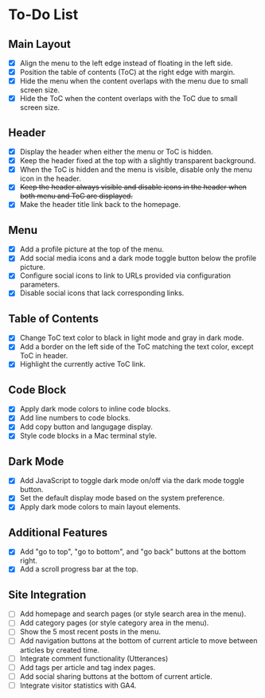 # To-Do List

## Main Layout
- [x] Align the menu to the left edge instead of floating in the left side.
- [x] Position the table of contents (ToC) at the right edge with margin.
- [x] Hide the menu when the content overlaps with the menu due to small screen size.
- [x] Hide the ToC when the content overlaps with the ToC due to small screen size.

## Header
- [x] Display the header when either the menu or ToC is hidden.
- [x] Keep the header fixed at the top with a slightly transparent background.
- [x] When the ToC is hidden and the menu is visible, disable only the menu icon in the header.
- [x] ~~Keep the header always visible and disable icons in the header when both menu and ToC are displayed.~~
- [x] Make the header title link back to the homepage.

## Menu
- [x] Add a profile picture at the top of the menu.
- [x] Add social media icons and a dark mode toggle button below the profile picture.
- [x] Configure social icons to link to URLs provided via configuration parameters.
- [x] Disable social icons that lack corresponding links.

## Table of Contents
- [x] Change ToC text color to black in light mode and gray in dark mode.
- [x] Add a border on the left side of the ToC matching the text color, except ToC in header.
- [x] Highlight the currently active ToC link.

## Code Block
- [x] Apply dark mode colors to inline code blocks.
- [x] Add line numbers to code blocks.
- [x] Add copy button and langugage display.
- [x] Style code blocks in a Mac terminal style.

## Dark Mode
- [x] Add JavaScript to toggle dark mode on/off via the dark mode toggle button.
- [x] Set the default display mode based on the system preference.
- [x] Apply dark mode colors to main layout elements.

## Additional Features
- [x] Add "go to top", "go to bottom", and "go back" buttons at the bottom right.
- [x] Add a scroll progress bar at the top.

## Site Integration
- [ ] Add homepage and search pages (or style search area in the menu).
- [ ] Add category pages (or style category area in the menu).
- [ ] Show the 5 most recent posts in the menu.
- [ ] Add navigation buttons at the bottom of current article to move between articles by created time.
- [ ] Integrate comment functionality (Utterances)
- [ ] Add tags per article and tag index pages.
- [ ] Add social sharing buttons at the bottom of current article.
- [ ] Integrate visitor statistics with GA4.